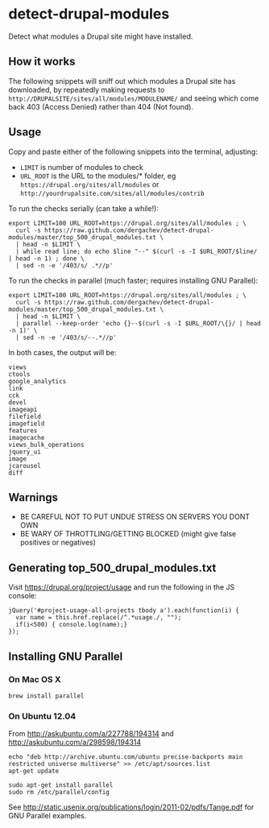 detect-drupal-modules
=====================

Detect what modules a Drupal site might have installed.

## How it works

The following snippets will sniff out which modules a Drupal site has downloaded, 
by repeatedly making requests to `http://DRUPALSITE/sites/all/modules/MODULENAME/` 
and seeing which come back 403 (Access Denied) rather than 404 (Not found).

## Usage

Copy and paste either of the following snippets into the terminal, adjusting:

* `LIMIT` is number of modules to check
* `URL_ROOT` is the URL to the modules/* folder, eg `https://drupal.org/sites/all/modules` or `http://yourdrupalsite.com/sites/all/modules/contrib`

To run the checks serially (can take a while!):

```
export LIMIT=100 URL_ROOT=https://drupal.org/sites/all/modules ; \
  curl -s https://raw.github.com/dergachev/detect-drupal-modules/master/top_500_drupal_modules.txt \
  | head -n $LIMIT \
  | while read line; do echo $line "--" $(curl -s -I $URL_ROOT/$line/ | head -n 1) ; done \
  | sed -n -e '/403/s/ .*//p'
```

To run the checks in parallel (much faster; requires installing GNU Parallel):

```
export LIMIT=100 URL_ROOT=https://drupal.org/sites/all/modules ; \
  curl -s https://raw.github.com/dergachev/detect-drupal-modules/master/top_500_drupal_modules.txt \
  | head -n $LIMIT \
  | parallel --keep-order 'echo {}--$(curl -s -I $URL_ROOT/\{}/ | head -n 1)' \
  | sed -n -e '/403/s/--.*//p'
```

In both cases, the output will be:

```
views
ctools
google_analytics
link
cck
devel
imageapi
filefield
imagefield
features
imagecache
views_bulk_operations
jquery_ui
image
jcarousel
diff
```

## Warnings 

* BE CAREFUL NOT TO PUT UNDUE STRESS ON SERVERS YOU DONT OWN
* BE WARY OF THROTTLING/GETTING BLOCKED (might give false positives or negatives)

## Generating top_500_drupal_modules.txt

Visit https://drupal.org/project/usage and run the following in the JS console:

```
jQuery('#project-usage-all-projects tbody a').each(function(i) {
  var name = this.href.replace(/^.*usage./, ""); 
  if(i<500) { console.log(name);}
});
``` 

## Installing GNU Parallel

### On Mac OS X

```
brew install parallel
```

### On Ubuntu 12.04

From http://askubuntu.com/a/227788/194314 and http://askubuntu.com/a/298598/194314

```
echo "deb http://archive.ubuntu.com/ubuntu precise-backports main restricted universe multiverse" >> /etc/apt/sources.list
apt-get update

sudo apt-get install parallel
sudo rm /etc/parallel/config
```

See http://static.usenix.org/publications/login/2011-02/pdfs/Tange.pdf for GNU Parallel examples.
